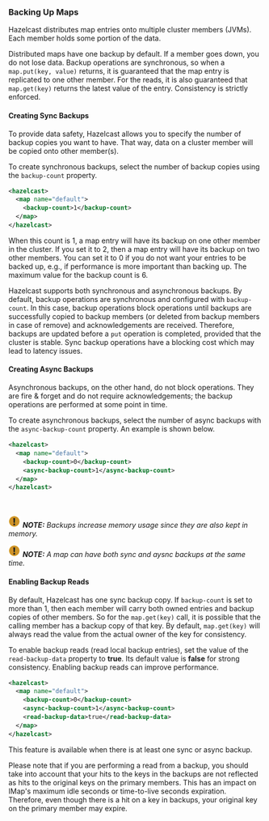 


### Backing Up Maps


Hazelcast distributes map entries onto multiple cluster members (JVMs). Each member holds some portion of the data.
 
Distributed maps have one backup by default. If a member goes down, you do not lose data. Backup operations are synchronous, so when a `map.put(key, value)` returns, it is guaranteed that the map entry is replicated to one other member. For the reads, it is also guaranteed that `map.get(key)` returns the latest value of the entry. Consistency is strictly enforced.


#### Creating Sync Backups

To provide data safety, Hazelcast allows you to specify the number of backup copies you want to have. That way, data on a cluster member will be copied onto other member(s). 

To create synchronous backups, select the number of backup copies using the `backup-count` property.

```xml
<hazelcast>
  <map name="default">
    <backup-count>1</backup-count>
  </map>
</hazelcast>
```

When this count is 1, a map entry will have its backup on one other member in the cluster. If you set it to 2, then a map entry will have its backup on two other members. You can set it to 0 if you do not want your entries to be backed up, e.g., if performance is more important than backing up. The maximum value for the backup count is 6.

Hazelcast supports both synchronous and asynchronous backups. By default, backup operations are synchronous and configured with `backup-count`. In this case, backup operations block operations until backups are successfully copied to backup members (or deleted from backup members in case of remove) and acknowledgements are received. Therefore, backups are updated before a `put` operation is completed, provided that the cluster is stable. Sync backup operations have a blocking cost which may lead to latency issues.

#### Creating Async Backups

Asynchronous backups, on the other hand, do not block operations. They are fire & forget and do not require acknowledgements; the backup operations are performed at some point in time.

To create asynchronous backups, select the number of async backups with the `async-backup-count` property. An example is shown below.
 

```xml
<hazelcast>
  <map name="default">
    <backup-count>0</backup-count>
    <async-backup-count>1</async-backup-count>
  </map>
</hazelcast>
```

<br></br>
![image](images/NoteSmall.jpg) ***NOTE:*** *Backups increase memory usage since they are also kept in memory.*

![image](images/NoteSmall.jpg) ***NOTE:*** *A map can have both sync and aysnc backups at the same time.*



#### Enabling Backup Reads

By default, Hazelcast has one sync backup copy. If `backup-count` is set to more than 1, then each member will carry both owned entries and backup copies of other members. So for the `map.get(key)` call, it is possible that the calling member has a backup copy of that key. By default, `map.get(key)` will always read the value from the actual owner of the key for consistency.

To enable backup reads (read local backup entries), set the value of the `read-backup-data` property to **true**. Its default value is **false** for strong consistency. Enabling backup reads can improve performance. 

```xml
<hazelcast>
  <map name="default">
    <backup-count>0</backup-count>
    <async-backup-count>1</async-backup-count>
    <read-backup-data>true</read-backup-data>
  </map>
</hazelcast>
```

This feature is available when there is at least one sync or async backup.

Please note that if you are performing a read from a backup, you should take into account that your hits to the keys in the backups are not reflected as hits to the original keys on the primary members. This has an impact on IMap's maximum idle seconds or time-to-live seconds expiration. Therefore, even though there is a hit on a key in backups, your original key on the primary member may expire.

